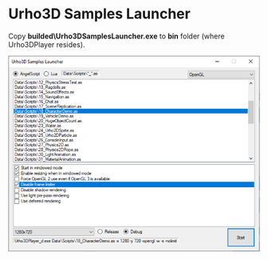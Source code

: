 # Urho3D Samples Launcher

Copy **builded\Urho3DSamplesLauncher.exe** to **bin** folder (where Urho3DPlayer resides).

![screen](Screen.png)
